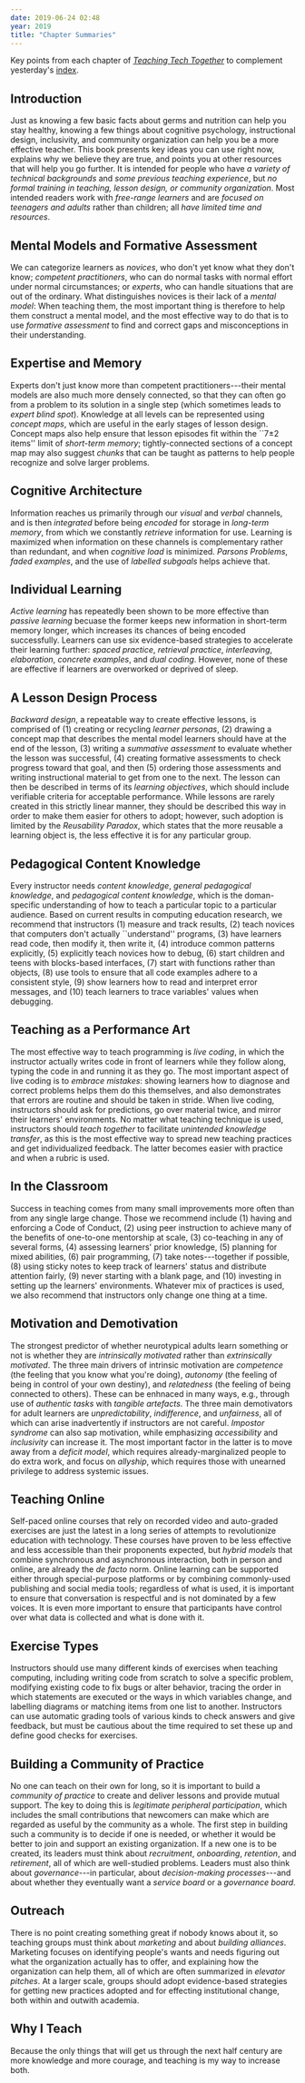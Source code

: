 ```yaml
---
date: 2019-06-24 02:48
year: 2019
title: "Chapter Summaries"
---
```


Key points from each chapter of *[Teaching Tech Together](http://teachtogether.tech)*
to complement yesterday's [index]({{site.github.url}}/2019/06/23/t3-index.html).

## Introduction

Just as knowing a few basic facts about germs and nutrition can help you stay healthy,
knowing a few things about cognitive psychology,
instructional design,
inclusivity,
and community organization
can help you be a more effective teacher.
This book presents key ideas you can use right now,
explains why we believe they are true,
and points you at other resources that will help you go further.
It is intended for people who have *a variety of technical backgrounds*
and *some previous teaching experience*,
but *no formal training in teaching, lesson design, or community organization*.
Most intended readers work with *free-range learners*
and are *focused on teenagers and adults*
rather than children;
all *have limited time and resources*.

## Mental Models and Formative Assessment

We can categorize learners as *novices*,
who don't yet know what they don't know;
*competent practitioners*,
who can do normal tasks with normal effort under normal circumstances;
or *experts*,
who can handle situations that are out of the ordinary.
What distinguishes novices is their lack of a *mental model*:
When teaching them,
the most important thing is therefore to help them construct a mental model,
and the most effective way to do that is to use *formative assessment*
to find and correct gaps and misconceptions in their understanding.

## Expertise and Memory

Experts don't just know more than competent practitioners---their mental models
are also much more densely connected,
so that they can often go from a problem to its solution in a single step
(which sometimes leads to *expert blind spot*).
Knowledge at all levels can be represented using *concept maps*,
which are useful in the early stages of lesson design.
Concept maps also help ensure that lesson episodes fit within
the ``7±2 items'' limit of *short-term memory*;
tightly-connected sections of a concept map may also suggest *chunks*
that can be taught as patterns to help people recognize and solve larger problems.

## Cognitive Architecture

Information reaches us primarily through our *visual* and *verbal* channels,
and is then *integrated* before being *encoded* for storage in *long-term memory*,
from which we constantly *retrieve* information for use.
Learning is maximized when information on these channels is complementary rather than redundant,
and when *cognitive load* is minimized.
*Parsons Problems*,
*faded examples*,
and the use of *labelled subgoals* helps achieve that.

## Individual Learning

*Active learning* has repeatedly been shown to be more effective than *passive learning*
becuase the former keeps new information in short-term memory longer,
which increases its chances of being encoded successfully.
Learners can use six evidence-based strategies to accelerate their learning further:
*spaced practice*,
*retrieval practice*,
*interleaving*,
*elaboration*,
*concrete examples*,
and *dual coding*.
However,
none of these are effective if learners are overworked or deprived of sleep.

## A Lesson Design Process

*Backward design*,
a repeatable way to create effective lessons,
is comprised of (1) creating or recycling *learner personas*,
(2) drawing a concept map that describes the mental model learners should have at the end of the lesson,
(3) writing a *summative assessment* to evaluate whether the lesson was successful,
(4) creating formative assessments to check progress toward that goal,
and then (5) ordering those assessments and writing instructional material to get from one to the next.
The lesson can then be described in terms of its *learning objectives*,
which should include verifiable criteria for acceptable performance.
While lessons are rarely created in this strictly linear manner,
they should be described this way in order to make them easier for others to adopt;
however,
such adoption is limited by the *Reusability Paradox*,
which states that the more reusable a learning object is,
the less effective it is for any particular group.

## Pedagogical Content Knowledge

Every instructor needs *content knowledge*,
*general pedagogical knowledge*,
and *pedagogical content knowledge*,
which is the doman-specific understanding of how to teach a particular topic to a particular audience.
Based on current results in computing education research,
we recommend that instructors (1) measure and track results,
(2) teach novices that computers don't actually ``understand'' programs,
(3) have learners read code, then modify it, then write it,
(4) introduce common patterns explicitly,
(5) explicitly teach novices how to debug,
(6) start children and teens with blocks-based interfaces,
(7) start with functions rather than objects,
(8) use tools to ensure that all code examples adhere to a consistent style,
(9) show learners how to read and interpret error messages, and
(10) teach learners to trace variables' values when debugging.

## Teaching as a Performance Art

The most effective way to teach programming is *live coding*,
in which the instructor actually writes code in front of learners
while they follow along,
typing the code in and running it as they go.
The most important aspect of live coding is to *embrace mistakes*:
showing learners how to diagnose and correct problems helps them do this themselves,
and also demonstrates that errors are routine and should be taken in stride.
When live coding,
instructors should ask for predictions,
go over material twice,
and mirror their learners' environments.
No matter what teaching technique is used,
instructors should *teach together*
to facilitate *unintended knowledge transfer*,
as this is the most effective way to spread new teaching practices
and get individualized feedback.
The latter becomes easier with practice and when a rubric is used.

## In the Classroom

Success in teaching comes from many small improvements more often than from any single large change.
Those we recommend include
(1) having and enforcing a Code of Conduct,
(2) using peer instruction to achieve many of the benefits of one-to-one mentorship at scale,
(3) co-teaching in any of several forms,
(4) assessing learners' prior knowledge,
(5) planning for mixed abilities,
(6) pair programming,
(7) take notes---together if possible,
(8) using sticky notes to keep track of learners' status and distribute attention fairly,
(9) never starting with a blank page, and 
(10) investing in setting up the learners' environments.
Whatever mix of practices is used,
we also recommend that instructors only change one thing at a time.

## Motivation and Demotivation

The strongest predictor of whether neurotypical adults learn something or not
is whether they are *intrinsically motivated* rather than *extrinsically motivated*.
The three main drivers of intrinsic motivation are
*competence* (the feeling that you know what you're doing),
*autonomy* (the feeling of being in control of your own destiny),
and *relatedness* (the feeling of being connected to others).
These can be enhnaced in many ways,
e.g., through use of *authentic tasks* with *tangible artefacts*.
The three main demotivators for adult learners are *unpredictability*,
*indifference*,
and *unfairness*,
all of which can arise inadvertently if instructors are not careful.
*Impostor syndrome* can also sap motivation,
while emphasizing *accessibility* and *inclusivity* can increase it.
The most important factor in the latter is to move away from a *deficit model*,
which requires already-marginalized people to do extra work,
and focus on *allyship*,
which requires those with unearned privilege to address systemic issues.

## Teaching Online

Self-paced online courses that rely on recorded video and auto-graded exercises
are just the latest in a long series of attempts to revolutionize education with technology.
These courses have proven to be less effective and less accessible than their proponents expected,
but *hybrid models* that combine synchronous and asynchronous interaction,
both in person and online,
are already the *de facto* norm.
Online learning can be supported either through special-purpose platforms
or by combining commonly-used publishing and social media tools;
regardless of what is used,
it is important to ensure that conversation is respectful and is not dominated by a few voices.
It is even more important to ensure that participants have control over
what data is collected and what is done with it.

## Exercise Types

Instructors should use many different kinds of exercises when teaching computing,
including writing code from scratch to solve a specific problem,
modifying existing code to fix bugs or alter behavior,
tracing the order in which statements are executed or the ways in which variables change,
and labelling diagrams or matching items from one list to another.
Instructors can use automatic grading tools of various kinds to check answers and give feedback,
but must be cautious about the time required to set these up and define good checks for exercises.

## Building a Community of Practice

No one can teach on their own for long,
so it is important to build a *community of practice*
to create and deliver lessons and provide mutual support.
The key to doing this is *legitimate peripheral participation*,
which includes the small contributions that newcomers can make
which are regarded as useful by the community as a whole.
The first step in building such a community is to decide if one is needed,
or whether it would be better to join and support an existing organization.
If a new one is to be created,
its leaders must think about *recruitment*, *onboarding*, *retention*, and *retirement*,
all of which are well-studied problems.
Leaders must also think about *governance*---in particular,
about *decision-making processes*---and
about whether they eventually want a *service board* or a *governance board*.

## Outreach

There is no point creating something great if nobody knows about it,
so teaching groups must think about *marketing* and about *building alliances*.
Marketing focuses on identifying people's wants and needs
figuring out what the organization actually has to offer,
and explaining how the organization can help them,
all of which are often summarized in *elevator pitches*.
At a larger scale,
groups should adopt evidence-based strategies for getting new practices adopted
and for effecting institutional change,
both within and outwith academia.

## Why I Teach

Because the only things that will get us through the next half century are more knowledge and more courage,
and teaching is my way to increase both.
